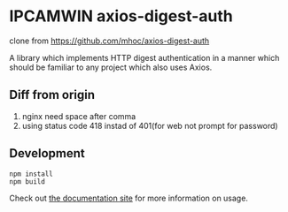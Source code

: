 # IPCAMWIN axios-digest-auth

clone from https://github.com/mhoc/axios-digest-auth

A library which implements HTTP digest authentication in a manner which should be familiar to any 
project which also uses Axios.

## Diff from origin
1. nginx need space after comma
2. using status code 418 instad of 401(for web not prompt for password)

## Development
```
npm install
npm build
```

Check out [the documentation site](https://axios-digest-auth.mhoc.co) for more information 
on usage.
